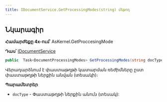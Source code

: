```yaml
---
title: IDocumentService.GetProcessingModes(string) մեթոդ
---
```


## Նկարագիր

**Համարժեքը 4x-ում՝** AsKernel.GetProccesingMode

**Դաս՝** [IDocumentService](../IDocumentService.md)

```c#
public  Task<DocumentProcessingModes> GetProcessingModes(string docType)
```

Վերադարձնում է փաստաթղթի կատարման ռեժիմները ըստ փաստաթղթի ներքին անվան (տեսակի)։
 
**Պարամետրեր**

* `docType` - Փաստաթղթի ներքին անուն (տեսակ):
